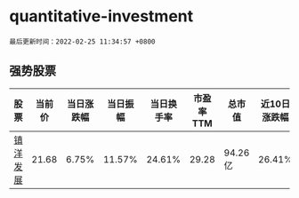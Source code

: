 # quantitative-investment

`最后更新时间：2022-02-25 11:34:57 +0800`

## 强势股票

|股票|当前价|当日涨跌幅|当日振幅|当日换手率|市盈率TTM|总市值|近10日涨跌幅|
|----|----|----|----|----|----|----|----|
|[镇洋发展](https://xueqiu.com/S/SH603213)|21.68|6.75%|11.57%|24.61%|29.28|94.26亿|26.41%|
